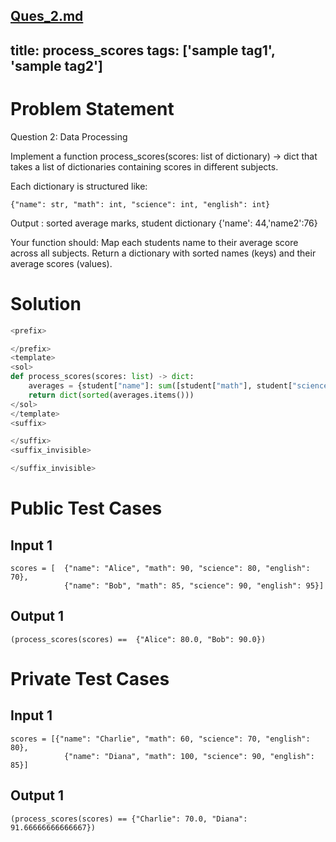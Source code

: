 [Ques_2.md](https://github.com/user-attachments/files/18350966/Ques_2.md)
---
title: process_scores
tags: ['sample tag1', 'sample tag2']
---

# Problem Statement

Question 2: Data Processing

Implement a function process_scores(scores: list of dictionary) -> dict that takes a list of dictionaries containing scores in different subjects. 

Each dictionary is structured like:
```
{"name": str, "math": int, "science": int, "english": int}
```
Output :
sorted average marks, student dictionary 
{'name': 44,'name2':76}

Your function should:
Map each students name to their average score across all subjects.
Return a dictionary with sorted names (keys) and their average scores (values).

# Solution
```python test.py  -r 'python test.py'
<prefix>

</prefix>
<template>
<sol> 
def process_scores(scores: list) -> dict:
    averages = {student["name"]: sum([student["math"], student["science"], student["english"]]) / 3 for student in scores}
    return dict(sorted(averages.items()))
</sol>
</template>
<suffix>

</suffix>
<suffix_invisible>

</suffix_invisible>
```

# Public Test Cases
## Input 1
```
scores = [  {"name": "Alice", "math": 90, "science": 80, "english": 70},
            {"name": "Bob", "math": 85, "science": 90, "english": 95}] 
```
## Output 1
```
(process_scores(scores) ==  {"Alice": 80.0, "Bob": 90.0})
```
# Private Test Cases

## Input 1
```
scores = [{"name": "Charlie", "math": 60, "science": 70, "english": 80}, 
            {"name": "Diana", "math": 100, "science": 90, "english": 85}]
```
## Output 1
```
(process_scores(scores) == {"Charlie": 70.0, "Diana": 91.66666666666667})
```
